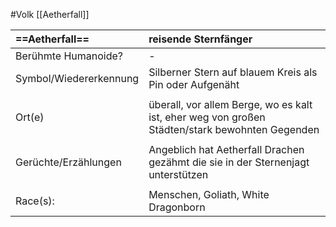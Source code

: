 #Volk [[Aetherfall]]

| **==Aetherfall==**     | reisende Sternfänger                                                                           |
| :--------------------- | :--------------------------------------------------------------------------------------------- |
| Berühmte Humanoide?    | -                                                                                              |
| Symbol/Wiedererkennung | Silberner Stern auf blauem Kreis als Pin oder Aufgenäht                                        |
|                        |                                                                                                |
| Ort(e)                 | überall, vor allem Berge, wo es kalt ist, eher weg von großen Städten/stark bewohnten Gegenden |
|                        |                                                                                                |
| Gerüchte/Erzählungen   | Angeblich hat Aetherfall Drachen gezähmt die sie in der Sternenjagt unterstützen               |
|                        |                                                                                                |
| Race(s):               | Menschen, Goliath, White Dragonborn                                                            |
